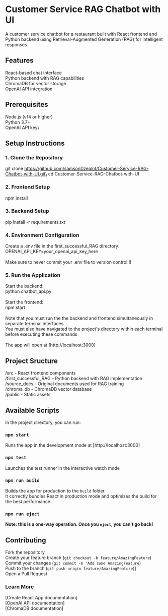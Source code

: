 # Customer Service RAG Chatbot with UI

A customer service chatbot for a restaurant built with React frontend and Python backend using Retrieval-Augmented Generation (RAG) for intelligent responses.

## Features

React-based chat interface \
Python backend with RAG capabilities \
ChromaDB for vector storage \
OpenAI API integration

## Prerequisites

Node.js (v14 or higher)\
Python 3.7+\
OpenAI API key\

## Setup Instructions
### 1. Clone the Repository

git clone https://github.com/samsonDzealot/Customer-Service-RAG-Chatbot-with-UI.git\
cd Customer-Service-RAG-Chatbot-with-UI

### 2. Frontend Setup

npm install

### 3. Backend Setup

pip install -r requirements.txt 

### 4. Environment Configuration

Create a .env file in the first_successful_RAG directory:\
OPENAI_API_KEY=your_openai_api_key_here\
\
Make sure to never commit your .env file to version control!!!

### 5. Run the Application

Start the backend:\
python chatbot_api.py\
\
Start the frontend:\
npm start\
\
Note that you must run the the backend and frontend simultaneously in separate terminal interfaces\
You must also have navigated to the project's directory within each terminal before executing these commands\
\
The app will open at [http://localhost:3000]

## Project Sructure
/src - React frontend components\
/first_successful_RAG - Python backend with RAG implementation\
/source_docs - Original documents used for RAG training\
/chroma_db - ChromaDB vector database\
/public - Static assets

## Available Scripts

In the project directory, you can run:

### `npm start`

Runs the app in the development mode at [http://localhost:3000]

### `npm test`

Launches the test runner in the interactive watch mode

### `npm run build`

Builds the app for production to the `build` folder.\
It correctly bundles React in production mode and optimizes the build for the best performance.

### `npm run eject`

**Note: this is a one-way operation. Once you `eject`, you can't go back!**

## Contributing

Fork the repository\
Create your feature branch (`git checkout -b feature/AmazingFeature`)\
Commit your changes (`git commit -m 'Add some AmazingFeature`)\
Push to the branch (`git push origin feature/AmazingFeature`)]\
Open a Pull Request

### Learn More

[Create React App documentation]\
[OpenAI API documentation]\
[ChromaDB documentation]


